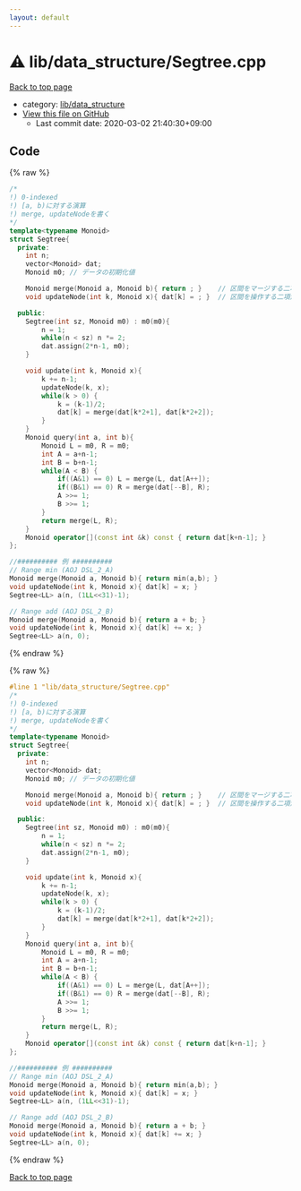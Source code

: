 ```yaml
---
layout: default
---
```


<!-- mathjax config similar to math.stackexchange -->
<script type="text/javascript" async
  src="https://cdnjs.cloudflare.com/ajax/libs/mathjax/2.7.5/MathJax.js?config=TeX-MML-AM_CHTML">
</script>
<script type="text/x-mathjax-config">
  MathJax.Hub.Config({
    TeX: { equationNumbers: { autoNumber: "AMS" }},
    tex2jax: {
      inlineMath: [ ['$','$'] ],
      processEscapes: true
    },
    "HTML-CSS": { matchFontHeight: false },
    displayAlign: "left",
    displayIndent: "2em"
  });
</script>

<script type="text/javascript" src="https://cdnjs.cloudflare.com/ajax/libs/jquery/3.4.1/jquery.min.js"></script>
<script src="https://cdn.jsdelivr.net/npm/jquery-balloon-js@1.1.2/jquery.balloon.min.js" integrity="sha256-ZEYs9VrgAeNuPvs15E39OsyOJaIkXEEt10fzxJ20+2I=" crossorigin="anonymous"></script>
<script type="text/javascript" src="../../../assets/js/copy-button.js"></script>
<link rel="stylesheet" href="../../../assets/css/copy-button.css" />


# :warning: lib/data_structure/Segtree.cpp

<a href="../../../index.html">Back to top page</a>

* category: <a href="../../../index.html#cf1c0d6ca83608d6888653791580480b">lib/data_structure</a>
* <a href="{{ site.github.repository_url }}/blob/master/lib/data_structure/Segtree.cpp">View this file on GitHub</a>
    - Last commit date: 2020-03-02 21:40:30+09:00




## Code

<a id="unbundled"></a>
{% raw %}
```cpp
/*
!) 0-indexed
!) [a, b)に対する演算
!) merge, updateNodeを書く
*/
template<typename Monoid>
struct Segtree{
  private:
    int n;
    vector<Monoid> dat;
    Monoid m0; // データの初期化値

    Monoid merge(Monoid a, Monoid b){ return ; }    // 区間をマージする二項演算
    void updateNode(int k, Monoid x){ dat[k] = ; }  // 区間を操作する二項演算

  public:
    Segtree(int sz, Monoid m0) : m0(m0){
        n = 1;
        while(n < sz) n *= 2;
        dat.assign(2*n-1, m0);
    }

    void update(int k, Monoid x){
        k += n-1;
        updateNode(k, x);
        while(k > 0) {
            k = (k-1)/2;
            dat[k] = merge(dat[k*2+1], dat[k*2+2]);
        }
    }
    Monoid query(int a, int b){
        Monoid L = m0, R = m0;
        int A = a+n-1;
        int B = b+n-1;
        while(A < B) {
            if((A&1) == 0) L = merge(L, dat[A++]);
            if((B&1) == 0) R = merge(dat[--B], R);
            A >>= 1;
            B >>= 1;
        }
        return merge(L, R);
    }
    Monoid operator[](const int &k) const { return dat[k+n-1]; }
};

//########## 例 ##########
// Range min (AOJ DSL_2_A)
Monoid merge(Monoid a, Monoid b){ return min(a,b); }
void updateNode(int k, Monoid x){ dat[k] = x; }
Segtree<LL> a(n, (1LL<<31)-1);

// Range add (AOJ DSL_2_B)
Monoid merge(Monoid a, Monoid b){ return a + b; }
void updateNode(int k, Monoid x){ dat[k] += x; }
Segtree<LL> a(n, 0);

```
{% endraw %}

<a id="bundled"></a>
{% raw %}
```cpp
#line 1 "lib/data_structure/Segtree.cpp"
/*
!) 0-indexed
!) [a, b)に対する演算
!) merge, updateNodeを書く
*/
template<typename Monoid>
struct Segtree{
  private:
    int n;
    vector<Monoid> dat;
    Monoid m0; // データの初期化値

    Monoid merge(Monoid a, Monoid b){ return ; }    // 区間をマージする二項演算
    void updateNode(int k, Monoid x){ dat[k] = ; }  // 区間を操作する二項演算

  public:
    Segtree(int sz, Monoid m0) : m0(m0){
        n = 1;
        while(n < sz) n *= 2;
        dat.assign(2*n-1, m0);
    }

    void update(int k, Monoid x){
        k += n-1;
        updateNode(k, x);
        while(k > 0) {
            k = (k-1)/2;
            dat[k] = merge(dat[k*2+1], dat[k*2+2]);
        }
    }
    Monoid query(int a, int b){
        Monoid L = m0, R = m0;
        int A = a+n-1;
        int B = b+n-1;
        while(A < B) {
            if((A&1) == 0) L = merge(L, dat[A++]);
            if((B&1) == 0) R = merge(dat[--B], R);
            A >>= 1;
            B >>= 1;
        }
        return merge(L, R);
    }
    Monoid operator[](const int &k) const { return dat[k+n-1]; }
};

//########## 例 ##########
// Range min (AOJ DSL_2_A)
Monoid merge(Monoid a, Monoid b){ return min(a,b); }
void updateNode(int k, Monoid x){ dat[k] = x; }
Segtree<LL> a(n, (1LL<<31)-1);

// Range add (AOJ DSL_2_B)
Monoid merge(Monoid a, Monoid b){ return a + b; }
void updateNode(int k, Monoid x){ dat[k] += x; }
Segtree<LL> a(n, 0);

```
{% endraw %}

<a href="../../../index.html">Back to top page</a>

